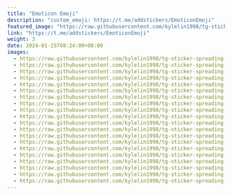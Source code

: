 ```yaml
---
title: "Emoticon Emoji"
description: "custom_emoji: https://t.me/addstickers/EmoticonEmoji"
featured_image: "https://raw.githubusercontent.com/kylelin1998/tg-sticker-spreading-worldwide-images/main/img/79921cff-a001-4b99-a051-584887cfa54a.jpg"
link: "https://t.me/addstickers/EmoticonEmoji"
weight: 3
date: 2024-01-25T08:24:00+08:00
images:
  - https://raw.githubusercontent.com/kylelin1998/tg-sticker-spreading-worldwide-images/main/img/79921cff-a001-4b99-a051-584887cfa54a.jpg
  - https://raw.githubusercontent.com/kylelin1998/tg-sticker-spreading-worldwide-images/main/img/1778edc4-0a12-4c81-8f35-b47f5ce09624.jpg
  - https://raw.githubusercontent.com/kylelin1998/tg-sticker-spreading-worldwide-images/main/img/a2da555a-11fa-4ef6-8d57-98ca2e26d0f0.jpg
  - https://raw.githubusercontent.com/kylelin1998/tg-sticker-spreading-worldwide-images/main/img/e763d771-d893-4b61-b591-65a93e89af4f.jpg
  - https://raw.githubusercontent.com/kylelin1998/tg-sticker-spreading-worldwide-images/main/img/cd32b420-6213-49cc-91be-ed1c0a40fb43.jpg
  - https://raw.githubusercontent.com/kylelin1998/tg-sticker-spreading-worldwide-images/main/img/be20ea83-bd74-468f-b0c2-985f6941a8e1.jpg
  - https://raw.githubusercontent.com/kylelin1998/tg-sticker-spreading-worldwide-images/main/img/33015b9c-1ffc-4147-897f-ede4e5702610.jpg
  - https://raw.githubusercontent.com/kylelin1998/tg-sticker-spreading-worldwide-images/main/img/3f042f94-9720-460b-a8e3-576c1dd73401.jpg
  - https://raw.githubusercontent.com/kylelin1998/tg-sticker-spreading-worldwide-images/main/img/32168e2d-5252-49b4-b16f-37bb603af94c.jpg
  - https://raw.githubusercontent.com/kylelin1998/tg-sticker-spreading-worldwide-images/main/img/be375585-4bd9-46b5-a96f-1d450baa3439.jpg
  - https://raw.githubusercontent.com/kylelin1998/tg-sticker-spreading-worldwide-images/main/img/b68e1149-568c-4bb1-9f24-1ac2209f25a1.jpg
  - https://raw.githubusercontent.com/kylelin1998/tg-sticker-spreading-worldwide-images/main/img/44a4ef5e-b941-4d5f-b93c-2b6d5d6a680e.jpg
  - https://raw.githubusercontent.com/kylelin1998/tg-sticker-spreading-worldwide-images/main/img/e36fd5f5-20c6-4a1d-958c-048c8e44eaab.jpg
  - https://raw.githubusercontent.com/kylelin1998/tg-sticker-spreading-worldwide-images/main/img/40e8d762-0934-42fd-9471-fa9898c3260d.jpg
  - https://raw.githubusercontent.com/kylelin1998/tg-sticker-spreading-worldwide-images/main/img/b44cacfd-ba07-4e31-a7e4-ac753bb71a43.jpg
  - https://raw.githubusercontent.com/kylelin1998/tg-sticker-spreading-worldwide-images/main/img/79e5d636-98ab-42a8-9cce-3a364732f010.jpg
  - https://raw.githubusercontent.com/kylelin1998/tg-sticker-spreading-worldwide-images/main/img/69385d19-e835-4b8a-a445-b5465e853f45.jpg
  - https://raw.githubusercontent.com/kylelin1998/tg-sticker-spreading-worldwide-images/main/img/2a0ba9c2-b39c-4aa5-92a9-85fb743b2c46.jpg
  - https://raw.githubusercontent.com/kylelin1998/tg-sticker-spreading-worldwide-images/main/img/5e627662-5e06-4f4c-a6b9-7d5b01fafa35.jpg
  - https://raw.githubusercontent.com/kylelin1998/tg-sticker-spreading-worldwide-images/main/img/fd022554-2560-4c53-b469-b01b0d24b0d4.jpg
---
```

